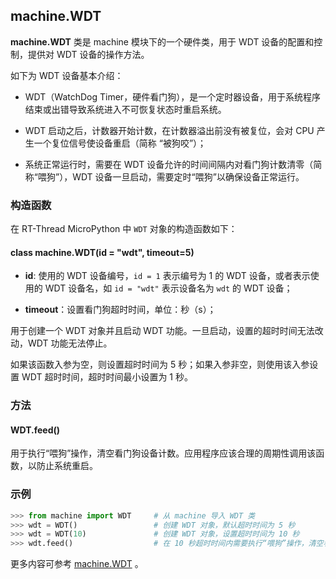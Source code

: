 ## machine.WDT

**machine.WDT** 类是 machine 模块下的一个硬件类，用于 WDT 设备的配置和控制，提供对 WDT 设备的操作方法。

如下为 WDT 设备基本介绍：

- WDT（WatchDog Timer，硬件看门狗），是一个定时器设备，用于系统程序结束或出错导致系统进入不可恢复状态时重启系统。

- WDT 启动之后，计数器开始计数，在计数器溢出前没有被复位，会对 CPU 产生一个复位信号使设备重启（简称 “被狗咬”）；

- 系统正常运行时，需要在 WDT 设备允许的时间间隔内对看门狗计数清零（简称“喂狗”），WDT 设备一旦启动，需要定时“喂狗”以确保设备正常运行。

### 构造函数

在 RT-Thread MicroPython 中 `WDT` 对象的构造函数如下：

#### **class machine.WDT**(id = "wdt", timeout=5)

- **id**: 使用的 WDT 设备编号，`id = 1` 表示编号为 1 的 WDT 设备，或者表示使用的 WDT 设备名，如 `id = "wdt"` 表示设备名为 `wdt` 的 WDT 设备；

- **timeout**：设置看门狗超时时间，单位：秒（s）；

用于创建一个 WDT 对象并且启动 WDT 功能。一旦启动，设置的超时时间无法改动，WDT 功能无法停止。

如果该函数入参为空，则设置超时时间为 5 秒；如果入参非空，则使用该入参设置 WDT 超时时间，超时时间最小设置为 1 秒。

### 方法

#### **WDT.feed**()

用于执行“喂狗”操作，清空看门狗设备计数。应用程序应该合理的周期性调用该函数，以防止系统重启。

### 示例

``` python
>>> from machine import WDT     # 从 machine 导入 WDT 类
>>> wdt = WDT()                 # 创建 WDT 对象，默认超时时间为 5 秒
>>> wdt = WDT(10)               # 创建 WDT 对象，设置超时时间为 10 秒
>>> wdt.feed()                  # 在 10 秒超时时间内需要执行“喂狗”操作，清空看门狗设备计数，否则系统将重启
```

更多内容可参考 [machine.WDT](http://docs.micropython.org/en/latest/library/machine.WDT.html) 。
